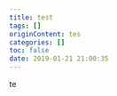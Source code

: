 ```yaml
---
title: test
tags: []
originContent: tes
categories: []
toc: false
date: 2019-01-21 21:00:35
---
```


te